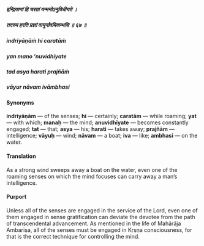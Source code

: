 ##### इन्द्रियाणां हि चरतां यन्मनोऽनुविधीयते ।
##### तदस्य हरति प्रज्ञां वायुर्नावमिवाम्भसि ॥ ६७ ॥

##### indriyāṇāṁ hi caratāṁ
##### yan mano ’nuvidhīyate
##### tad asya harati prajñāṁ
##### vāyur nāvam ivāmbhasi

#### Synonyms

**indriyāṇām** — of the senses; **hi** — certainly; **caratām** — while roaming; **yat** — with which; **manaḥ** — the mind; **anuvidhīyate** — becomes constantly engaged; **tat** — that; **asya** — his; **harati** — takes away; **prajñām** — intelligence; **vāyuḥ** — wind; **nāvam** — a boat; **iva** — like; **ambhasi** — on the water.

#### Translation

As a strong wind sweeps away a boat on the water, even one of the roaming senses on which the mind focuses can carry away a man’s intelligence.

#### Purport

Unless all of the senses are engaged in the service of the Lord, even one of them engaged in sense gratification can deviate the devotee from the path of transcendental advancement. As mentioned in the life of Mahārāja Ambarīṣa, all of the senses must be engaged in Kṛṣṇa consciousness, for that is the correct technique for controlling the mind.